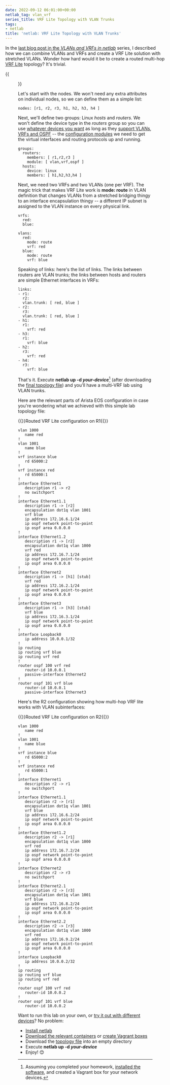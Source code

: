 ```yaml
---
date: 2022-09-12 06:01:00+00:00
netlab_tag: vlan_vrf
series_title: VRF Lite Topology with VLAN Trunks
tags:
- netlab
title: 'netlab: VRF Lite Topology with VLAN Trunks'
---
```

In the [last blog post in the *VLANs and VRFs in netlab*](/2022/06/netsim-vlan-vrf.html) series, I described how we can combine VLANs and VRFs and create a VRF Lite solution with stretched VLANs. Wonder how hard would it be to create a routed multi-hop [VRF Lite](/2022/04/netsim-vrf-lite.html) topology? It's trivial.

{{<figure src="/2022/09/netlab-vrf-lite-routed.png" caption="Routed VRF Lite lab topology">}}
<!--more-->
Let's start with the nodes. We won't need any extra attributes on individual nodes, so we can define them as a simple list:

```
nodes: [r1, r2, r3, h1, h2, h3, h4 ]
```

Next, we'll define two groups: Linux *hosts* and *routers*. We won't define the device type in the *routers* group so you can use [whatever devices you want](https://netlab.tools/platforms/) as long as they [support VLANs, VRFs and OSPF](https://netlab.tools/platforms/#supported-configuration-modules) -- the [configuration modules](https://netlab.tools/module-reference/) we need to get the virtual interfaces and routing protocols up and running.

```
groups:
  routers:
    members: [ r1,r2,r3 ]
    module: [ vlan,vrf,ospf ]
  hosts:
    device: linux
    members: [ h1,h2,h3,h4 ]
```

Next, we need two VRFs and two VLANs (one per VRF). The magic trick that makes VRF Lite work is **mode: route** in VLAN definition that changes VLANs from a stretched bridging thingy to an interface encapsulation thingy -- a different IP subnet is assigned to the VLAN instance on every physical link.

```
vrfs:
  red:
  blue:

vlans:
  red:
    mode: route
    vrf: red
  blue:
    mode: route
    vrf: blue
```

Speaking of links: here's the list of links. The links between routers are VLAN trunks; the links between hosts and routers are simple Ethernet interfaces in VRFs:

```
links:
- r1:
  r2:
  vlan.trunk: [ red, blue ]
- r2:
  r3:
  vlan.trunk: [ red, blue ]  
- h1:
  r1:
    vrf: red
- h3:
  r1:
    vrf: blue
- h2:
  r3:
    vrf: red
- h4:
  r3:
    vrf: blue
```

That's it. Execute **netlab up -d _your-device_**[^HW] (after downloading the [final topology file](https://github.com/ipspace/netlab-examples/blob/master/VLAN/vlan-trunk-vrf/topology.yml)) and you'll have a multi-VRF lab using VLAN trunks.

[^HW]: Assuming you completed your homework, [installed the software](https://netlab.tools/install/), and created a Vagrant box for your network devices.

Here are the relevant parts of Arista EOS configuration in case you're wondering what we achieved with this simple lab topology file:

{{<cc>}}Routed VRF Lite configuration on R1{{</cc>}}
```
vlan 1000
   name red
!
vlan 1001
   name blue
!
vrf instance blue
   rd 65000:2
!
vrf instance red
   rd 65000:1
!
interface Ethernet1
   description r1 -> r2
   no switchport
!
interface Ethernet1.1
   description r1 -> [r2]
   encapsulation dot1q vlan 1001
   vrf blue
   ip address 172.16.6.1/24
   ip ospf network point-to-point
   ip ospf area 0.0.0.0
!
interface Ethernet1.2
   description r1 -> [r2]
   encapsulation dot1q vlan 1000
   vrf red
   ip address 172.16.7.1/24
   ip ospf network point-to-point
   ip ospf area 0.0.0.0
!
interface Ethernet2
   description r1 -> [h1] [stub]
   vrf red
   ip address 172.16.2.1/24
   ip ospf network point-to-point
   ip ospf area 0.0.0.0
!
interface Ethernet3
   description r1 -> [h3] [stub]
   vrf blue
   ip address 172.16.3.1/24
   ip ospf network point-to-point
   ip ospf area 0.0.0.0
!
interface Loopback0
   ip address 10.0.0.1/32
!
ip routing
ip routing vrf blue
ip routing vrf red
!
router ospf 100 vrf red
   router-id 10.0.0.1
   passive-interface Ethernet2
!
router ospf 101 vrf blue
   router-id 10.0.0.1
   passive-interface Ethernet3
```

Here's the R2 configuration showing how multi-hop VRF lite works with VLAN subinterfaces:

{{<cc>}}Routed VRF Lite configuration on R2{{</cc>}}
```
vlan 1000
   name red
!
vlan 1001
   name blue
!
vrf instance blue
   rd 65000:2
!
vrf instance red
   rd 65000:1
!
interface Ethernet1
   description r2 -> r1
   no switchport
!
interface Ethernet1.1
   description r2 -> [r1]
   encapsulation dot1q vlan 1001
   vrf blue
   ip address 172.16.6.2/24
   ip ospf network point-to-point
   ip ospf area 0.0.0.0
!
interface Ethernet1.2
   description r2 -> [r1]
   encapsulation dot1q vlan 1000
   vrf red
   ip address 172.16.7.2/24
   ip ospf network point-to-point
   ip ospf area 0.0.0.0
!
interface Ethernet2
   description r2 -> r3
   no switchport
!
interface Ethernet2.1
   description r2 -> [r3]
   encapsulation dot1q vlan 1001
   vrf blue
   ip address 172.16.8.2/24
   ip ospf network point-to-point
   ip ospf area 0.0.0.0
!
interface Ethernet2.2
   description r2 -> [r3]
   encapsulation dot1q vlan 1000
   vrf red
   ip address 172.16.9.2/24
   ip ospf network point-to-point
   ip ospf area 0.0.0.0
!
interface Loopback0
   ip address 10.0.0.2/32
!
ip routing
ip routing vrf blue
ip routing vrf red
!
router ospf 100 vrf red
   router-id 10.0.0.2
!
router ospf 101 vrf blue
   router-id 10.0.0.2
```

Want to run this lab on your own, or [try it out with different devices](https://github.com/ipspace/netlab-examples/tree/master/VRF/multihop-vrf-lite#changing-device-types)? No problem:

* [Install netlab](https://netlab.tools/install/)
* [Download the relevant containers](https://netlab.tools/labs/clab/) or [create Vagrant boxes](https://netlab.tools/labs/libvirt/)
* Download the [topology file](https://github.com/ipspace/netlab-examples/blob/master/VRF/multihop-vrf-lite/topology.yml) into an empty directory
* Execute **netlab up -d _your-device_**
* Enjoy! 😊